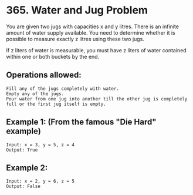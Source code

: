 # 365. Water and Jug Problem

You are given two jugs with capacities x and y litres. There is an infinite amount of water supply available. You need to determine whether it is possible to measure exactly z litres using these two jugs.

If z liters of water is measurable, you must have z liters of water contained within one or both buckets by the end.

## Operations allowed:

```
Fill any of the jugs completely with water.
Empty any of the jugs.
Pour water from one jug into another till the other jug is completely full or the first jug itself is empty.
```

## Example 1: (From the famous "Die Hard" example)

```
Input: x = 3, y = 5, z = 4
Output: True
```

## Example 2:

```
Input: x = 2, y = 6, z = 5
Output: False
```